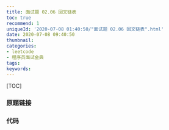 ```yaml
---
title: 面试题 02.06 回文链表
toc: true
recommend: 1
uniqueId: '2020-07-08 01:40:50/"面试题 02.06 回文链表".html'
date: 2020-07-08 09:40:50
thumbnail:
categories:
- leetcode
- 程序员面试金典
tags:
keywords:
---
```


[TOC]

<!--more-->

### 原题链接



### 代码

```python

```

